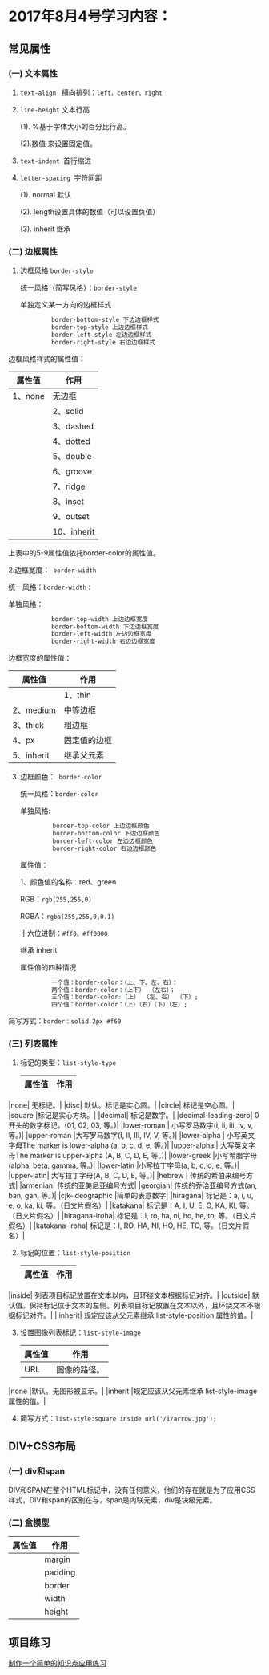 # 2017年8月4号学习内容：
## 常见属性

### (一) 文本属性

1. `text-align ` 横向排列：`left，center，right`

2. `line-height` 文本行高

   (1). %基于字体大小的百分比行高。

   (2).数值 来设置固定值。

3. `text-indent `首行缩进

4. `letter-spacing `字符间距

   (1). normal 默认

   (2). length设置具体的数值（可以设置负值）

   (3). inherit 继承

### (二) 边框属性

1. 边框风格 `border-style`

   统一风格（简写风格）：`border-style`

   单独定义某一方向的边框样式

```css
			border-bottom-style 下边边框样式
			border-top-style 上边边框样式
			border-left-style 左边边框样式
			border-right-style 右边边框样式
```

   边框风格样式的属性值：

   |   属性值   |  作用  |
   |-----------|--------|
   |  1、none| 无边框|
    | 2、solid | 直线边框|
    | 3、dashed | 虚线边框|
    | 4、dotted |点状边框|
    | 5、double | 双线边框|
    | 6、groove| 凸槽边框|
    | 7、ridge |垄状边框|
    | 8、inset| inset边框|
    |9、outset |outset边框|
    | 10、inherit| 继承父元素|

   上表中的5-9属性值依托border-color的属性值。

2.边框宽度：` border-width`

   统一风格：`border-width：`

   单独风格：

```css
			border-top-width 上边边框宽度
			border-bottom-width 下边边框宽度
			border-left-width 左边边框宽度
			border-right-width 右边边框宽度
```

   边框宽度的属性值：

   |   属性值   |  作用  |
   |-----------|--------|
    |1、thin |细边框|
   | 2、medium |中等边框|
   | 3、thick |粗边框|
   | 4、px | 固定值的边框|
   | 5、inherit | 继承父元素|

3. 边框颜色：` border-color`

   统一风格：`border-color`

   单独风格:

   ```css
			border-top-color 上边边框颜色
			border-bottom-color 下边边框颜色
			border-left-color 左边边框颜色
			border-right-color 右边边框颜色
   ```

   属性值：

   1、颜色值的名称：red、green

   RGB：`rgb(255,255,0)`

   RGBA：`rgba(255,255,0,0.1)`

   十六位进制：`#ff0、#ff0000`

   继承 inherit

   属性值的四种情况

```css
			一个值：border-color：（上、下、左、右）；
			两个值：border-color：（上下） （左右）；
			三个值：border-color:（上） （左、右） （下）;
			四个值：border-color：（上）（右）（下）（左）;
```

   简写方式：`border：solid 2px #f60`

### (三) 列表属性

1. 标记的类型：`list-style-type`

   |   属性值   |  作用  |
   |-----------|--------|
 |none|	无标记。|
|disc|	默认。标记是实心圆。|
|circle|	标记是空心圆。|
|square	|标记是实心方块。|
|decimal|	标记是数字。|
|decimal-leading-zero|	0开头的数字标记。(01, 02, 03, 等。)|
|lower-roman  |	小写罗马数字(i, ii, iii, iv, v, 等。)|
|upper-roman	|大写罗马数字(I, II, III, IV, V, 等。)|
|lower-alpha |	小写英文字母The marker is lower-alpha (a, b, c, d, e, 等。)|
|upper-alpha |	大写英文字母The marker is upper-alpha (A, B, C, D, E, 等。)|
|lower-greek	 |小写希腊字母(alpha, beta, gamma, 等。)|
|lower-latin	|小写拉丁字母(a, b, c, d, e, 等。)|
|upper-latin|	大写拉丁字母(A, B, C, D, E, 等。)|
|hebrew	 | 传统的希伯来编号方式|
|armenian|	传统的亚美尼亚编号方式|
|georgian|	传统的乔治亚编号方式(an, ban, gan, 等。)|
|cjk-ideographic	|简单的表意数字|
|hiragana|	标记是：a, i, u, e, o, ka, ki, 等。（日文片假名）|
|katakana|	标记是：A, I, U, E, O, KA, KI, 等。（日文片假名）|
|hiragana-iroha|	标记是：i, ro, ha, ni, ho, he, to, 等。（日文片假名）|
|katakana-iroha|	标记是：I, RO, HA, NI, HO, HE, TO, 等。（日文片假名）|

2. 标记的位置：`list-style-position`

   |   属性值   |  作用  |
   |-----------|--------|
  |inside|	列表项目标记放置在文本以内，且环绕文本根据标记对齐。|
 |outside|	默认值。保持标记位于文本的左侧。列表项目标记放置在文本以外，且环绕文本不根据标记对齐。|
| inherit|	规定应该从父元素继承 list-style-position 属性的值。|

3. 设置图像列表标记：`list-style-image`

   |   属性值   |  作用  |
   |-----------|--------|
   |URL|	图像的路径。|
  |none	|默认。无图形被显示。|
   |inherit	|规定应该从父元素继承 list-style-image 属性的值。|

4. 简写方式：`list-style:square inside url('/i/arrow.jpg');`

## DIV+CSS布局

### (一) div和span

   DIV和SPAN在整个HTML标记中，没有任何意义，他们的存在就是为了应用CSS样式，DIV和span的区别在与，span是内联元素，div是块级元素。

### (二) 盒模型

   |   属性值   |  作用  |
   |-----------|--------|
    |margin  | 盒子外边距|
    |padding  | 盒子内边距|
    |border | 盒子边框宽度|
    |width  | 盒子宽度|
    |height | 盒子高度|

## 项目练习

   [制作一个简单的知识点应用练习](https://super456.github.io/study-html-css-2017/0804/text-border-list.html)